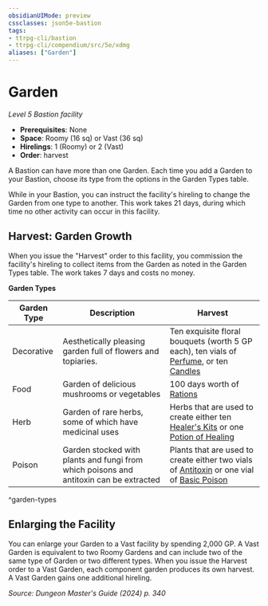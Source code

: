 ```yaml
---
obsidianUIMode: preview
cssclasses: json5e-bastion
tags:
- ttrpg-cli/bastion
- ttrpg-cli/compendium/src/5e/xdmg
aliases: ["Garden"]
---
```

# Garden
*Level 5 Bastion facility*  

- **Prerequisites**: None
- **Space**: Roomy (16 sq) or Vast (36 sq)
- **Hirelings**: 1 (Roomy) or 2 (Vast)
- **Order**: harvest

A Bastion can have more than one Garden. Each time you add a Garden to your Bastion, choose its type from the options in the Garden Types table.

While in your Bastion, you can instruct the facility's hireling to change the Garden from one type to another. This work takes 21 days, during which time no other activity can occur in this facility.

## Harvest: Garden Growth

When you issue the "Harvest" order to this facility, you commission the facility's hireling to collect items from the Garden as noted in the Garden Types table. The work takes 7 days and costs no money.

**Garden Types**

| Garden Type | Description | Harvest |
|-------------|-------------|---------|
| Decorative | Aesthetically pleasing garden full of flowers and topiaries. | Ten exquisite floral bouquets (worth 5 GP each), ten vials of [Perfume](Misc%20Files/CLI/compendium/items/perfume-xphb.md), or ten [Candles](Misc%20Files/CLI/compendium/items/candle-xphb.md) |
| Food | Garden of delicious mushrooms or vegetables | 100 days worth of [Rations](Misc%20Files/CLI/compendium/items/rations-xphb.md) |
| Herb | Garden of rare herbs, some of which have medicinal uses | Herbs that are used to create either ten [Healer's Kits](Misc%20Files/CLI/compendium/items/healers-kit-xphb.md) or one [Potion of Healing](Misc%20Files/CLI/compendium/items/potion-of-healing-xdmg.md) |
| Poison | Garden stocked with plants and fungi from which poisons and antitoxin can be extracted | Plants that are used to create either two vials of [Antitoxin](Misc%20Files/CLI/compendium/items/antitoxin-xphb.md) or one vial of [Basic Poison](Misc%20Files/CLI/compendium/items/basic-poison-xphb.md) |
^garden-types

## Enlarging the Facility

You can enlarge your Garden to a Vast facility by spending 2,000 GP. A Vast Garden is equivalent to two Roomy Gardens and can include two of the same type of Garden or two different types. When you issue the Harvest order to a Vast Garden, each component garden produces its own harvest. A Vast Garden gains one additional hireling.

*Source: Dungeon Master's Guide (2024) p. 340*